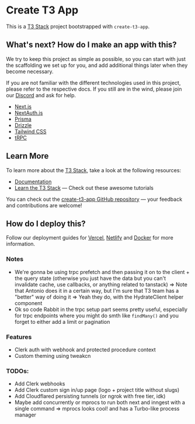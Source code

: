 # Create T3 App

This is a [T3 Stack](https://create.t3.gg/) project bootstrapped with `create-t3-app`.

## What's next? How do I make an app with this?

We try to keep this project as simple as possible, so you can start with just the scaffolding we set up for you, and add additional things later when they become necessary.

If you are not familiar with the different technologies used in this project, please refer to the respective docs. If you still are in the wind, please join our [Discord](https://t3.gg/discord) and ask for help.

- [Next.js](https://nextjs.org)
- [NextAuth.js](https://next-auth.js.org)
- [Prisma](https://prisma.io)
- [Drizzle](https://orm.drizzle.team)
- [Tailwind CSS](https://tailwindcss.com)
- [tRPC](https://trpc.io)

## Learn More

To learn more about the [T3 Stack](https://create.t3.gg/), take a look at the following resources:

- [Documentation](https://create.t3.gg/)
- [Learn the T3 Stack](https://create.t3.gg/en/faq#what-learning-resources-are-currently-available) — Check out these awesome tutorials

You can check out the [create-t3-app GitHub repository](https://github.com/t3-oss/create-t3-app) — your feedback and contributions are welcome!

## How do I deploy this?

Follow our deployment guides for [Vercel](https://create.t3.gg/en/deployment/vercel), [Netlify](https://create.t3.gg/en/deployment/netlify) and [Docker](https://create.t3.gg/en/deployment/docker) for more information.

### Notes

- We're gonna be using trpc prefetch and then passing it on to the client + the query state (otherwise you just have the data but you can't invalidate cache, use callbacks, or anything related to tanstack)
  => Note that Antonio does it in a certain way, but I'm sure that T3 team has a "better" way of doing it
  => Yeah they do, with the HydrateClient helper component
- Ok so code Rabbit in the trpc setup part seems pretty useful, especially for trpc endpoints where you might do smth like `findMany()` and you forget to either add a limit or pagination

### Features

- Clerk auth with webhook and protected procedure context
- Custom theming using tweakcn

### TODOs:

- Add Clerk webhooks
- Add Clerk custom sign in/up page (logo + project title without slugs)
- Add Cloudflared persisting tunnels (or ngrok with free tier, idk)
- Maybe add concurrently or mprocs to run both next and inngest with a single command => mprocs looks cool! and has a Turbo-like process manager
